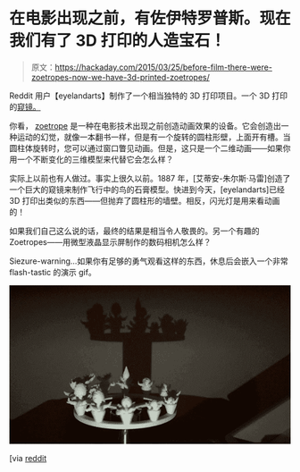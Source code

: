 # 在电影出现之前，有佐伊特罗普斯。现在我们有了 3D 打印的人造宝石！

> 原文：<https://hackaday.com/2015/03/25/before-film-there-were-zoetropes-now-we-have-3d-printed-zoetropes/>

Reddit 用户【eyelandarts】制作了一个相当独特的 3D 打印项目。一个 3D 打印的[窥镜。](http://imgur.com/a/on0kD)

你看， [zoetrope](http://en.wikipedia.org/wiki/Zoetrope) 是一种在电影技术出现之前创造动画效果的设备。它会创造出一种运动的幻觉，就像一本翻书一样，但是有一个旋转的圆柱形壁，上面开有槽。当圆柱体旋转时，您可以通过窗口瞥见动画。但是，这只是一个二维动画——如果你用一个不断变化的三维模型来代替它会怎么样？

实际上以前也有人做过。事实上很久以前。1887 年，[艾蒂安-朱尔斯·马雷]创造了一个巨大的窥镜来制作飞行中的鸟的石膏模型。快进到今天，[eyelandarts]已经 3D 打印出类似的东西——但抛弃了圆柱形的墙壁。相反，闪光灯是用来看动画的！

如果我们自己这么说的话，最终的结果是相当令人敬畏的。另一个有趣的 Zoetropes——用微型液晶显示屏制作的数码相机怎么样？

Siezure-warning…如果你有足够的勇气观看这样的东西，休息后会嵌入一个非常 flash-tastic 的演示 gif。

![3D Printed Zoetropes](img/65ba347e140380d11e48640f885d7af8.png)

[via [reddit](https://www.reddit.com/r/3Dprinting/comments/304zsd/3d_printed_zoetropes_properly/)
